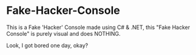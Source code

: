 # Fake-Hacker-Console
This is a Fake 'Hacker' Console made using C# &amp; .NET, this "Fake Hacker Console" is purely visual and does NOTHING. 

Look, I got bored one day, okay?
